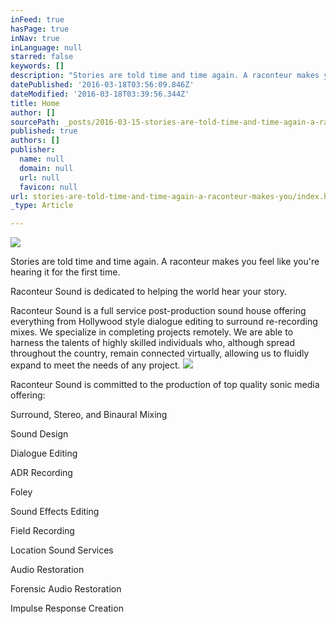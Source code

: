 ```yaml
---
inFeed: true
hasPage: true
inNav: true
inLanguage: null
starred: false
keywords: []
description: "Stories are told time and time again. A raconteur makes you feel like you’re hearing it for the first time.\_"
datePublished: '2016-03-18T03:56:09.846Z'
dateModified: '2016-03-18T03:39:56.344Z'
title: Home
author: []
sourcePath: _posts/2016-03-15-stories-are-told-time-and-time-again-a-raconteur-makes-you.md
published: true
authors: []
publisher:
  name: null
  domain: null
  url: null
  favicon: null
url: stories-are-told-time-and-time-again-a-raconteur-makes-you/index.html
_type: Article

---
```

![](https://the-grid-user-content.s3-us-west-2.amazonaws.com/cd9df15b-ed0d-4b57-920d-ca1a49f1e1db.png)

Stories are told time and time again. A raconteur makes you feel like you're hearing it for the first time. 

Raconteur Sound is dedicated to helping the world hear your story.

Raconteur Sound is a full service post-production sound house offering everything from Hollywood style dialogue editing to surround re-recording mixes. We specialize in completing projects remotely. We are able to harness the talents of highly skilled individuals who, although spread throughout the country, remain connected virtually, allowing us to fluidly expand to meet the needs of any project.
![](https://the-grid-user-content.s3-us-west-2.amazonaws.com/d059f8fe-c0ce-4c1a-83e7-b0204fb4d87c.jpg)

Raconteur Sound is committed to the production of top quality sonic media offering:

Surround, Stereo, and Binaural Mixing

Sound Design

Dialogue Editing

ADR Recording

Foley

Sound Effects Editing

Field Recording

Location Sound Services

Audio Restoration

Forensic Audio Restoration

Impulse Response Creation